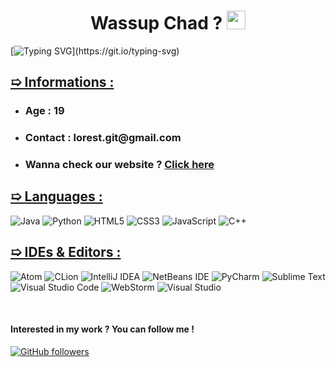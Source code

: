 <h1 align="center"> Wassup Chad ? <img src="https://media.tenor.com/qOI3iBvktYcAAAAd/giga-chad.gif" width="30" alt="chad"> </h1> 

[![Typing SVG](https://readme-typing-svg.demolab.com?font=Sofia+Sans&size=25&duration=2000&pause=700&color=F7D06B&multiline=true&width=435&height=80&lines=Here's+a+brilliant+french+CS+Student+!;Well+i+guess...)](https://git.io/typing-svg)

<h2> <u>➯ Informations :</u> </h2> 

<ul>
    <li> <h3>Age : 19</h3> </li>
    <li> <h3>Contact : lorest.git@gmail.com</h3> </li>
    <li> <h3>Wanna check our website ? <a href="https://media.tenor.com/-OFap74b65wAAAAS/zyzz-ratio.gif" target="_blank">Click here</a></h3> </li>
</ul>

<h2> <u>➯ Languages :</u> </h2>

![Java](https://img.shields.io/badge/java-%23ED8B00.svg?style=for-the-badge&logo=java&logoColor=white)
![Python](https://img.shields.io/badge/python-3670A0?style=for-the-badge&logo=python&logoColor=ffdd54)
![HTML5](https://img.shields.io/badge/html5-%23E34F26.svg?style=for-the-badge&logo=html5&logoColor=white)
![CSS3](https://img.shields.io/badge/css3-%231572B6.svg?style=for-the-badge&logo=css3&logoColor=white)
![JavaScript](https://img.shields.io/badge/javascript-%23323330.svg?style=for-the-badge&logo=javascript&logoColor=%23F7DF1E)
![C++](https://img.shields.io/badge/c++-%2300599C.svg?style=for-the-badge&logo=c%2B%2B&logoColor=white)

<h2> <u>➯ IDEs & Editors :</u> </h2>

![Atom](https://img.shields.io/badge/Atom-%2366595C.svg?style=for-the-badge&logo=atom&logoColor=white)
![CLion](https://img.shields.io/badge/CLion-black?style=for-the-badge&logo=clion&logoColor=white)
![IntelliJ IDEA](https://img.shields.io/badge/IntelliJIDEA-000000.svg?style=for-the-badge&logo=intellij-idea&logoColor=white)
![NetBeans IDE](https://img.shields.io/badge/NetBeansIDE-1B6AC6.svg?style=for-the-badge&logo=apache-netbeans-ide&logoColor=white)
![PyCharm](https://img.shields.io/badge/pycharm-143?style=for-the-badge&logo=pycharm&logoColor=black&color=black&labelColor=green)
![Sublime Text](https://img.shields.io/badge/sublime_text-%23575757.svg?style=for-the-badge&logo=sublime-text&logoColor=important)
![Visual Studio Code](https://img.shields.io/badge/Visual%20Studio%20Code-0078d7.svg?style=for-the-badge&logo=visual-studio-code&logoColor=white)
![WebStorm](https://img.shields.io/badge/webstorm-143?style=for-the-badge&logo=webstorm&logoColor=white&color=black)
![Visual Studio](https://img.shields.io/badge/Visual%20Studio-5C2D91.svg?style=for-the-badge&logo=visual-studio&logoColor=white)

<br>

#### Interested in my work ? You can follow me !
[![GitHub followers](https://img.shields.io/github/followers/L0rest.svg?style=social&label=Follow&maxAge=10000)](https://github.com/L0rest?tab=followers)
